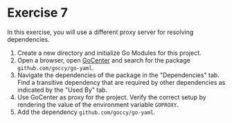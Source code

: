 # Exercise 7

In this exercise, you will use a different proxy server for resolving dependencies.

1. Create a new directory and initialize Go Modules for this project.
2. Open a browser, open [GoCenter](https://search.gocenter.io/) and search for the package `github.com/goccy/go-yaml`.
3. Navigate the dependencies of the package in the "Dependencies" tab. Find a transitive dependency that are required by other dependencies as indicated by the "Used By" tab.
4. Use GoCenter as proxy for the project. Verify the correct setup by rendering the value of the environment variable `GOPROXY`.
5. Add the dependency `github.com/goccy/go-yaml`.